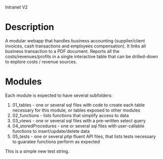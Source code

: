 Intranet V2

# Description

A modular webapp that handles business accounting (supplier/client invoices, cash transactions and employees compensation).
It links all business transaction to a PDF document.
Reports all the costs/revenues/profits in a single interactive table that can be drilled-down to explore costs / revenue sources.

# Modules

Each module is expected to have several subfolders:
1. 01_tables - one or several sql files with code to create each table necessary for this module, or tables exposed to other modules
2. 02_functions - lists functions that simplify access to data
3. 03_views - one or several sql files with a pre-written select query
4. 04_storedProcedures - one or several sql files with user-callable functions to insert/update/delete data
5. 05_tests - one or several _php_ fluent API files, that lists tests necessary to guaratee functions perform as expected





This is a simple new test string.
